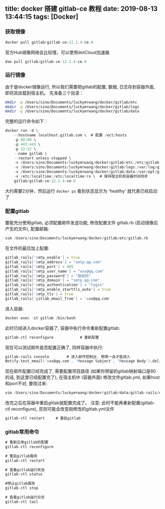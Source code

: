 title: docker 搭建 gitlab-ce 教程
date: 2019-08-13 13:44:15
tags: [Docker]
---

### 获取镜像

```d
docker pull gitlab/gitlab-ce:12.1.4-ce.0
```

官方Hub镜像网络会比较慢，可以使用dotCloud加速器

```d
dao pull gitlab/gitlab-ce:12.1.4-ce.0
```

<!-- more -->
### 运行镜像

由于是docker镜像运行, 所以我们需要把gitlab的配置, 数据, 日志存到容器外面, 即将其挂载到宿主机。
先准备三个目录：

```sh
mkdir -p /Users/sino/Documents/luckymrwang/docker/gitlab/etc
mkdir -p /Users/sino/Documents/luckymrwang/docker/gitlab/logs
mkdir -p /Users/sino/Documents/luckymrwang/docker/gitlab/data
```

完整的运行命令如下：

```d
docker run -d \
    --hostname localhost.gitlab.com \  # 配置 /ect/hosts
    -p 80:80 \
    -p 443:443 \
    -p 22:22 \
    --name gitlab \
    --restart unless-stopped \
    -v /Users/sino/Documents/luckymrwang/docker/gitlab/etc:/etc/gitlab \
    -v /Users/sino/Documents/luckymrwang/docker/gitlab/logs:/var/log/gitlab \
    -v /Users/sino/Documents/luckymrwang/docker/gitlab/data:/var/opt/gitlab \
    -v /etc/localtime:/etc/localtime:ro \  # 保持宿主机和容器时间同步
    gitlab/gitlab-ce:12.1.4-ce.0
```

大约需要2分钟，然后运行 `docker ps` 看到状态显示为 'healthy' 就代表已经启动了

### 配置gitlab

要能充分使用gitlab, 必须配置邮件发送功能, 修改配置文件 gitlab.rb (启动镜像后产生的文件), 配置邮箱:

```d
vim /Users/sino/Documents/luckymrwang/docker/gitlab/etc/gitlab.rb
```

在文件的最后加上配置:

```d
gitlab_rails['smtp_enable'] = true
gitlab_rails['smtp_address'] = "smtp.qq.com"
gitlab_rails['smtp_port'] = 465
gitlab_rails['smtp_user_name'] = "xxx@qq.com"
gitlab_rails['smtp_password'] = "授权码"
gitlab_rails['smtp_domain'] = "smtp.qq.com"
gitlab_rails['smtp_authentication'] = "login"
gitlab_rails['smtp_enable_starttls_auto'] = true
gitlab_rails['smtp_tls'] = true
gitlab_rails['gitlab_email_from'] = 'xxx@qq.com'
```

进入容器:

```d
docker exec -it gitlab /bin/bash
```

此时已经进入docker容器了, 容器中执行命令重新配置gitlab:

```d
gitlab-ctl reconfigure            # 重新配置
```

现在可以测试邮件是否配置正确了, 同样容器中执行:

```d
gitlab-rails console        # 进入邮件控制台, 稍等一会才能进入
Notify.test_email('xxx@qq.com', 'Message Subject', 'Message Body').deliver_now     # 发送测试邮件
```

现在邮件配置已经完成了, 需要配置项目路径 (如果你预留的gitlab映射端口是80的话, 到这里已经配置完了), 在宿主机中 (容器外面) 修改文件gitlab.yml, 如果host和port不对, 要改过来:

```d
vim /Users/sino/Documents/luckymrwang/docker/gitlab/data/gitlab-rails/etc/gitlab.yml
```

改完之后在容器中重启gitlab就配置完成了。 注意: 此时不能再重新配置(gitlab-ctl reconfigure), 否则可能会改变刚修改的gitlab.yml文件

```d
gitlab-ctl restart     # 重启gitlab
```

### gitlab常用命令

```d
# 重新应用gitlab的配置
gitlab-ctl reconfigure
 
# 重启gitlab服务
gitlab-ctl restart
 
# 查看gitlab运行状态
gitlab-ctl status
 
#停止gitlab服务
gitlab-ctl stop
 
# 查看gitlab运行日志
gitlab-ctl tail
```


